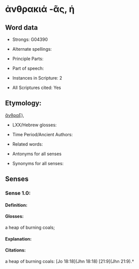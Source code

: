 # ἀνθρακιά -ᾶς, ἡ

<!-- Status: S2=NeedsEdits -->
<!-- Lexica used for edits:   -->

## Word data

* Strongs: G04390

* Alternate spellings:



* Principle Parts: 


* Part of speech: 


* Instances in Scripture: 2

* All Scriptures cited: Yes

## Etymology: 

[ἄνθραξ]()),

* LXX/Hebrew glosses: 


* Time Period/Ancient Authors: 


* Related words: 

* Antonyms for all senses

* Synonyms for all senses: 


## Senses 


### Sense  1.0: 

#### Definition: 

#### Glosses: 

a heap of burning coals; 

#### Explanation: 


#### Citations: 

a heap of burning coals: [Jo 18:18](Jhn 18:18) [21:9](Jhn 21:9).†
